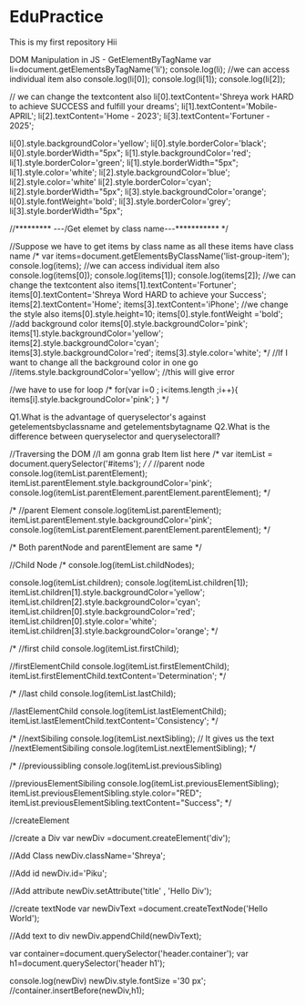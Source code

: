 # EduPractice
This is my first repository
Hii

DOM Manipulation in JS - GetElementByTagName 
var li=document.getElementsByTagName('li');
console.log(li);
//we can access individual item also
console.log(li[0]);
console.log(li[1]);
console.log(li[2]);

// we can change the textcontent also
li[0].textContent='Shreya work HARD to achieve SUCCESS and fulfill your dreams';
li[1].textContent='Mobile-APRIL';
li[2].textContent='Home - 2023';
li[3].textContent='Fortuner - 2025';


li[0].style.backgroundColor='yellow';
li[0].style.borderColor='black';
li[0].style.borderWidth="5px";
li[1].style.backgroundColor='red';
li[1].style.borderColor='green';
li[1].style.borderWidth="5px";
li[1].style.color='white';
li[2].style.backgroundColor='blue';
li[2].style.color='white'
li[2].style.borderColor='cyan';
li[2].style.borderWidth="5px";
li[3].style.backgroundColor='orange';
li[0].style.fontWeight='bold';
li[3].style.borderColor='grey';
li[3].style.borderWidth="5px";


//********* ---/Get elemet by class name---*********** */

//Suppose we have to get items by class name as all these items have class name
  /*   var items=document.getElementsByClassName('list-group-item');
    console.log(items);
    //we can access individual item also
    console.log(items[0]);
    console.log(items[1]);
    console.log(items[2]);
    //we can change the textcontent also
    items[1].textContent='Fortuner';
    items[0].textContent='Shreya Word HARD to achieve your Success';
    items[2].textContent='Home';
    items[3].textContent='iPhone';
    //we change the style also
    items[0].style.height=10;
    items[0].style.fontWeight ='bold';
    //add background color
    items[0].style.backgroundColor='pink';
    items[1].style.backgroundColor='yellow';
    items[2].style.backgroundColor='cyan';
    items[3].style.backgroundColor='red';
    items[3].style.color='white';
 */
//If I want to change all the background color in one go 
//items.style.backgroundColor='yellow';  //this will give error


//we have to use for loop
/* for(var i=0 ; i<items.length ;i++){
    items[i].style.backgroundColor='pink';
} */

Q1.What is the advantage of queryselector's against getelementsbyclassname and getelementsbytagname
Q2.What is the difference between queryselector and queryselectorall?

//Traversing the DOM
//I am gonna grab Item list here
/* var itemList = document.querySelector('#items'); */
/* //parent node
console.log(itemList.parentElement);
itemList.parentElement.style.backgroundColor='pink';
console.log(itemList.parentElement.parentElement.parentElement); */

/* //parent Element
console.log(itemList.parentElement);
itemList.parentElement.style.backgroundColor='pink';
console.log(itemList.parentElement.parentElement.parentElement); */

/* Both parentNode and parentElement are same */

//Child Node
/* console.log(itemList.childNodes);

console.log(itemList.children);
console.log(itemList.children[1]);
itemList.children[1].style.backgroundColor='yellow';
itemList.children[2].style.backgroundColor='cyan';
itemList.children[0].style.backgroundColor='red';
itemList.children[0].style.color='white';
itemList.children[3].style.backgroundColor='orange'; */

/* //first child
console.log(itemList.firstChild);

//firstElementChild
console.log(itemList.firstElementChild);
itemList.firstElementChild.textContent='Determination'; */

/* //last child
console.log(itemList.lastChild);

//lastElementChild
console.log(itemList.lastElementChild);
itemList.lastElementChild.textContent='Consistency'; */


/* //nextSibiling
console.log(itemList.nextSibling); // It gives us the text 
//nextElementSibiling
console.log(itemList.nextElementSibling);
 */

/* //previoussibling
console.log(itemList.previousSibling)

//previousElementSibiling
console.log(itemList.previousElementSibling);
itemList.previousElementSibling.style.color="RED";
itemList.previousElementSibling.textContent="Success"; */


//createElement

//create a Div
var newDiv =document.createElement('div');

//Add Class
newDiv.className='Shreya';

//Add id
newDiv.id='Piku';

//Add attribute
newDiv.setAttribute('title' , 'Hello Div');

//create textNode
var newDivText =document.createTextNode('Hello World');

//Add text to div
newDiv.appendChild(newDivText);

var container=document.querySelector('header.container');
var h1=document.querySelector('header h1');

console.log(newDiv)
newDiv.style.fontSize ='30 px';
//container.insertBefore(newDiv,h1);
